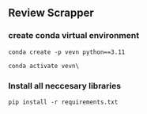 ## Review Scrapper

### create conda virtual environment 
```
conda create -p vevn python==3.11

conda activate vevn\
```
### Install all neccesary libraries

```
pip install -r requirements.txt

```
